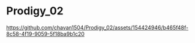 # Prodigy_02
https://github.com/chavan1504/Prodigy_02/assets/154424946/b465f48f-8c58-4f19-9059-5f18ba9b1c20

